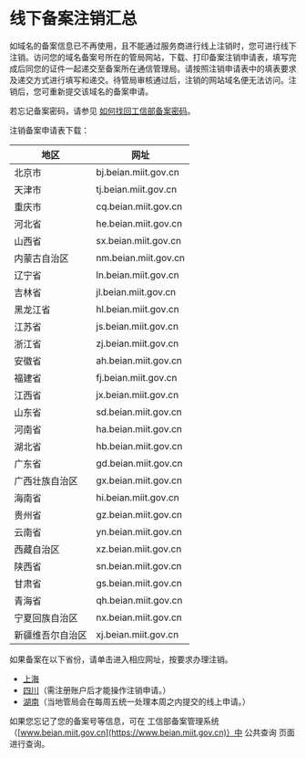 # 线下备案注销汇总

如域名的备案信息已不再使用，且不能通过服务商进行线上注销时，您可进行线下注销。访问您的域名备案号所在的管局网站，下载、打印备案注销申请表，填写完成后同您的证件一起递交至备案所在通信管理局。请按照注销申请表中的填表要求及递交方式进行填写和递交。待管局审核通过后，注销的网站域名便无法访问。注销后，您可重新提交该域名的备案申请。

若忘记备案密码，请参见 [如何找回工信部备案密码](https://docs.jdcloud.com/cn/icp-license-service/icp-filing-password-recovery-method)。

注销备案申请表下载：

| 地区             | 网址                 |
| ---------------- | -------------------- |
| 北京市           | bj.beian.miit.gov.cn |
| 天津市           | tj.beian.miit.gov.cn |
| 重庆市           | cq.beian.miit.gov.cn |
| 河北省           | he.beian.miit.gov.cn |
| 山西省           | sx.beian.miit.gov.cn |
| 内蒙古自治区     | nm.beian.miit.gov.cn |
| 辽宁省           | ln.beian.miit.gov.cn |
| 吉林省           | jl.beian.miit.gov.cn |
| 黑龙江省         | hl.beian.miit.gov.cn |
| 江苏省           | js.beian.miit.gov.cn |
| 浙江省           | zj.beian.miit.gov.cn |
| 安徽省           | ah.beian.miit.gov.cn |
| 福建省           | fj.beian.miit.gov.cn |
| 江西省           | jx.beian.miit.gov.cn |
| 山东省           | sd.beian.miit.gov.cn |
| 河南省           | ha.beian.miit.gov.cn |
| 湖北省           | hb.beian.miit.gov.cn |
| 广东省           | gd.beian.miit.gov.cn |
| 广西壮族自治区   | gx.beian.miit.gov.cn |
| 海南省           | hi.beian.miit.gov.cn |
| 贵州省           | gz.beian.miit.gov.cn |
| 云南省           | yn.beian.miit.gov.cn |
| 西藏自治区       | xz.beian.miit.gov.cn |
| 陕西省           | sn.beian.miit.gov.cn |
| 甘肃省           | gs.beian.miit.gov.cn |
| 青海省           | qh.beian.miit.gov.cn |
| 宁夏回族自治区   | nx.beian.miit.gov.cn |
| 新疆维吾尔自治区 | xj.beian.miit.gov.cn |

如果备案在以下省份，请单击进入相应网址，按要求办理注销。

- [上海](http://114.80.217.250/)
- [四川](http://sc.beian.miit.gov.cn)（需注册账户后才能操作注销申请。）
- [湖南](http://hunca.miit.gov.cn/TGJCMS/bgfjxz2/3082.htm)（当地管局会在每周五统一处理本周之内提交的线上申请。）

如果您忘记了您的备案号等信息，可在 工信部备案管理系统 （[www.beian.miit.gov.cn](https://www.beian.miit.gov.cn)）中 公共查询 页面进行查询。